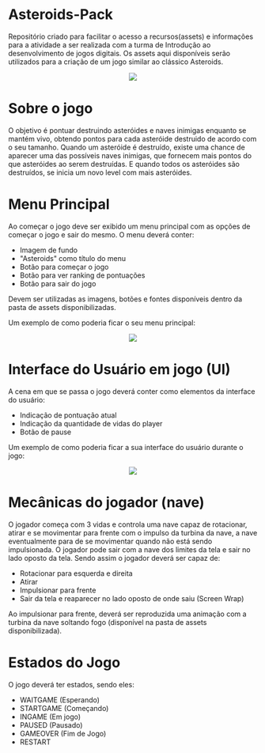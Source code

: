 # Asteroids-Pack
<p> Repositório criado para facilitar o acesso a recursos(assets) e informações para a atividade a ser realizada com a turma de Introdução ao desenvolvimento de jogos digitais. Os assets aqui disponíveis serão utilizados para a criação de um jogo similar ao clássico Asteroids. </p>

<p align="center">
    <img align="center" src="https://upload.wikimedia.org/wikipedia/en/1/13/Asteroi1.png" />
</p>

<h1> Sobre o jogo </h1>

O objetivo é pontuar destruindo asteróides e naves inimigas enquanto se mantém vivo, obtendo pontos para cada asteróide destruido de acordo com o seu tamanho. Quando um asteróide é destruído, existe uma chance de aparecer uma das possíveis naves inimigas, que fornecem mais pontos do que asteróides ao serem destruídas. E quando todos os asteróides são destruídos, se inicia um novo level com mais asteróides.

# Menu Principal

Ao começar o jogo deve ser exibido um menu principal com as opções de começar o jogo e sair do mesmo. O menu deverá conter:
<ul>
  <li> Imagem de fundo </li>
  <li> "Asteroids" como título do menu </li>
  <li> Botão para começar o jogo </li>
  <li> Botão para ver ranking de pontuações </li>
  <li> Botão para sair do jogo </li>
</ul>


Devem ser utilizadas as imagens, botões e fontes disponíveis dentro da pasta de assets disponibilizadas.

Um exemplo de como poderia ficar o seu menu principal: 
<p align="center">
    <img src="https://i.ibb.co/BCttKhY/Screen-Shot-2019-10-21-at-13-18-31.png" />
</p>


# Interface do Usuário em jogo (UI)

A cena em que se passa o jogo deverá conter como elementos da interface do usuário:
<ul>
  <li> Indicação de pontuação atual </li>
  <li> Indicação da quantidade de vidas do player </li>
  <li> Botão de pause </li>
</ul>

Um exemplo de como poderia ficar a sua interface do usuário durante o jogo: 
<p align="center">
    <img src="https://i.ibb.co/yWPpPGC/Screen-Shot-2019-10-21-at-13-35-08.png" />
</p>


# Mecânicas do jogador (nave)
O jogador começa com 3 vidas e controla uma nave capaz de rotacionar, atirar e se movimentar para frente com o impulso da turbina da nave, a nave eventualmente para de se movimentar quando não está sendo impulsionada.
O jogador pode sair com a nave dos limites da tela e sair no lado oposto da tela.
Sendo assim o jogador deverá ser capaz de:
<ul>
  <li> Rotacionar para esquerda e direita</li>
  <li> Atirar </li>
  <li> Impulsionar para frente </li>
  <li> Sair da tela e reaparecer no lado oposto de onde saiu (Screen Wrap)</li>
</ul>

Ao impulsionar para frente, deverá ser reproduzida uma animação com a turbina da nave soltando fogo (disponível na pasta de assets disponibilizada).

# Estados do Jogo 
O jogo deverá ter estados, sendo eles:
<ul>
    <li> WAITGAME (Esperando) </li>
    <li> STARTGAME (Começando) </li>
    <li> INGAME (Em jogo) </li>
    <li> PAUSED (Pausado) </li>
    <li> GAMEOVER (Fim de Jogo) </li>
    <li> RESTART </li>
</ul>
 

